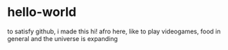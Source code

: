 # hello-world
to satisfy github, i made this 
hi! afro here, like to play videogames, food in general and the universe is expanding 
